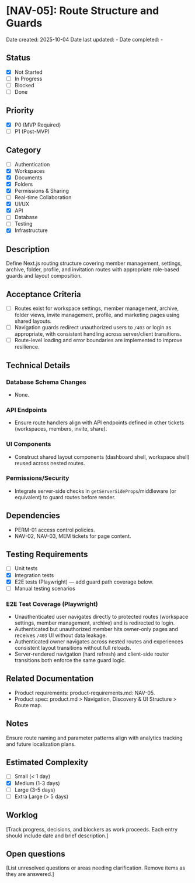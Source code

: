 # [NAV-05]: Route Structure and Guards

Date created: 2025-10-04
Date last updated: -
Date completed: -

## Status

- [x] Not Started
- [ ] In Progress
- [ ] Blocked
- [ ] Done

## Priority

- [x] P0 (MVP Required)
- [ ] P1 (Post-MVP)

## Category

- [ ] Authentication
- [x] Workspaces
- [x] Documents
- [x] Folders
- [x] Permissions & Sharing
- [ ] Real-time Collaboration
- [x] UI/UX
- [x] API
- [ ] Database
- [ ] Testing
- [x] Infrastructure

## Description

Define Next.js routing structure covering member management, settings, archive, folder, profile, and invitation routes with appropriate role-based guards and layout composition.

## Acceptance Criteria

- [ ] Routes exist for workspace settings, member management, archive, folder views, invite management, profile, and marketing pages using shared layouts.
- [ ] Navigation guards redirect unauthorized users to `/403` or login as appropriate, with consistent handling across server/client transitions.
- [ ] Route-level loading and error boundaries are implemented to improve resilience.

## Technical Details

### Database Schema Changes

- None.

### API Endpoints

- Ensure route handlers align with API endpoints defined in other tickets (workspaces, members, invite, share).

### UI Components

- Construct shared layout components (dashboard shell, workspace shell) reused across nested routes.

### Permissions/Security

- Integrate server-side checks in `getServerSideProps`/middleware (or equivalent) to guard routes before render.

## Dependencies

- PERM-01 access control policies.
- NAV-02, NAV-03, MEM tickets for page content.

## Testing Requirements

- [ ] Unit tests
- [x] Integration tests
- [x] E2E tests (Playwright) — add guard path coverage below.
- [ ] Manual testing scenarios

### E2E Test Coverage (Playwright)

- Unauthenticated user navigates directly to protected routes (workspace settings, member management, archive) and is redirected to login.
- Authenticated but unauthorized member hits owner-only pages and receives `/403` UI without data leakage.
- Authenticated owner navigates across nested routes and experiences consistent layout transitions without full reloads.
- Server-rendered navigation (hard refresh) and client-side router transitions both enforce the same guard logic.

## Related Documentation

- Product requirements: product-requirements.md: NAV-05.
- Product spec: product.md > Navigation, Discovery & UI Structure > Route map.

## Notes

Ensure route naming and parameter patterns align with analytics tracking and future localization plans.

## Estimated Complexity

- [ ] Small (< 1 day)
- [x] Medium (1-3 days)
- [ ] Large (3-5 days)
- [ ] Extra Large (> 5 days)

## Worklog

[Track progress, decisions, and blockers as work proceeds. Each entry should include date and brief description.]

## Open questions

[List unresolved questions or areas needing clarification. Remove items as they are answered.]
